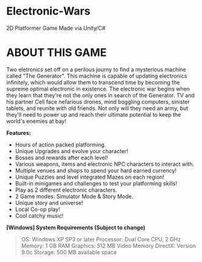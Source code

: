 # Electronic-Wars
2D Platformer Game Made via Unity/C#

# ABOUT THIS GAME
Two eletronics set off on a perilous journy to find a mysterious machine called "The Generator". This machine is capable of updating electronics infinitely, which would allow them to transcend time by becoming the supreme optimal electronic in existence. The electronic war begins when they learn that they're not the only ones in search of the Generator. TV and his partner Cell face nefarious drones, mind boggling computers, sinister tablets, and reunite with old friends. Not only will they need an army, but they'll need to power up and reach their ultimate potential to keep the world's enemies at bay!

**Features:**

- Hours of action packed platforming.
- Unique Upgrades and evolve your character!
- Bosses and rewards after each level!
- Various weapons, items and electronic NPC characters to interact with.
- Multiple venues and shops to spend your hard earned currency!
- Unique Puzzles and level integrated Mazes on each region!
- Built-in minigames and challenges to test your platforming skills!
- Play as 2 different electronic characters.
- 2 Game modes: Simulator Mode & Story Mode.
- Unique story and universe!
- Local Co-op play!
- Cool catchy music!

**[Windows] System Requirements (Subject to change)**

>OS: Windows XP SP3 or later
>Processor: Dual Core CPU, 2 GHz
>Memory: 1 GB RAM
>Graphics: 512 MB Video Memory
>DirectX: Version 9.0c
>Storage: 500 MB available space
